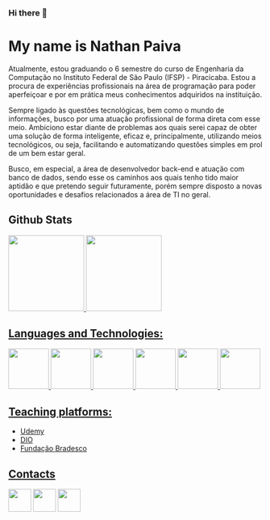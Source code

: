 ### Hi there 👋
# My name is Nathan Paiva

Atualmente, estou graduando o 6 semestre do curso de Engenharia da Computação no Instituto Federal de São Paulo (IFSP) - Piracicaba. Estou a procura de experiências profissionais na área de programação para poder aperfeiçoar e por em prática meus conhecimentos adquiridos na instituição. 

Sempre ligado às questões tecnológicas, bem como o mundo de informações, busco por uma atuação profissional de forma direta com esse meio. Ambiciono estar diante de problemas aos quais serei capaz de obter uma solução de forma inteligente, eficaz e, principalmente, utilizando meios tecnológicos, ou seja, facilitando e automatizando questões simples em prol de um bem estar geral.

Busco, em especial, a área de desenvolvedor back-end e atuação com banco de dados, sendo esse os caminhos aos quais tenho tido maior aptidão e que pretendo seguir futuramente, porém sempre disposto a novas oportunidades e desafios relacionados a área de TI no geral.


## Github Stats
<div>
  <a href="https://github.com/nathan00pdl">
  <img height="150em" src=https://github-readme-stats.vercel.app/api?username=nathan00pdl&theme=dark&show_icons=true> 
  <img height="150em" src=https://github-readme-stats.vercel.app/api/top-langs/?username=nathan00pdl&size_weight=0.5&count_weight=0.5&theme=dark>
</div>


## Languages ​​and Technologies:
<div>
  <a href="https://github.com/nathan00pdl">
  <img height="80em"src="https://cdn.jsdelivr.net/gh/devicons/devicon/icons/javascript/javascript-original.svg">  
  <img height="80em" src="https://cdn.jsdelivr.net/gh/devicons/devicon/icons/java/java-original-wordmark.svg">
  <img height="80em" src="https://cdn.jsdelivr.net/gh/devicons/devicon/icons/python/python-original.svg">
  <img height="80em" src="https://cdn.jsdelivr.net/gh/devicons/devicon/icons/mysql/mysql-original-wordmark.svg"/>
  <img height="80em" src="https://cdn.jsdelivr.net/gh/devicons/devicon/icons/postgresql/postgresql-original-wordmark.svg"/>
  <img height="80em" src="https://cdn.jsdelivr.net/gh/devicons/devicon/icons/spring/spring-original-wordmark.svg"/>
</div>



## Teaching platforms: 
<ul>
    <li><a href="https://www.udemy.com//"> Udemy</li>
    <li><a href="https://web.dio.me/home"> DIO</li>
      <li><a href="https://www.ev.org.br/"> Fundação Bradesco</li>
</ul>


## Contacts
<div>
    <a href="www.linkedin.com/in/nathan-paiva-636336236" target="_blank"><img height="45em" src="https://img.shields.io/badge/LinkedIn-0077B5?style=for-the-badge&logo=linkedin&logoColor=white"></a>
    <a href="mailto:nathanpaiva00@gmail.com target="_blank"><img height="45em" src="https://img.shields.io/badge/Gmail-D14836?style=for-the-badge&logo=gmail&logoColor=white"></a>
    <a href="https://wa.me/5518997663644?text="><img height="45em" src="https://img.shields.io/badge/WhatsApp-25D366?style=for-the-badge&logo=whatsapp&logoColor=white"></a>
 </div>
